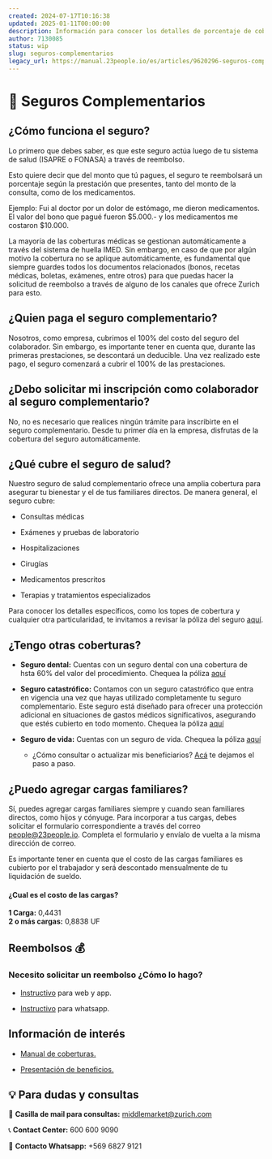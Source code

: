 ```yaml
---
created: 2024-07-17T10:16:38
updated: 2025-01-11T00:00:00
description: Información para conocer los detalles de porcentaje de cobertura del seguro complementario de salud, dental, vida y catastrófico.
author: 7130085
status: wip
slug: seguros-complementarios
legacy_url: https://manual.23people.io/es/articles/9620296-seguros-complementarios
---
```


# 🏥 Seguros Complementarios

## **¿Cómo funciona el seguro?**

Lo primero que debes saber, es que este seguro actúa luego de tu sistema de
salud (ISAPRE o FONASA) a través de reembolso.

Esto quiere decir que del monto que tú pagues, el seguro te reembolsará un
porcentaje según la prestación que presentes, tanto del monto de la consulta,
como de los medicamentos.

Ejemplo: Fui al doctor por un dolor de estómago, me dieron medicamentos. El
valor del bono que pagué fueron $5.000.- y los medicamentos me costaron
$10.000.

La mayoría de las coberturas médicas se gestionan automáticamente a través del
sistema de huella IMED. Sin embargo, en caso de que por algún motivo la
cobertura no se aplique automáticamente, es fundamental que siempre guardes
todos los documentos relacionados (bonos, recetas médicas, boletas, exámenes,
entre otros) para que puedas hacer la solicitud de reembolso a través de
alguno de los canales que ofrece Zurich para esto.

## ¿Quien paga el seguro complementario?

Nosotros, como empresa, cubrimos el 100% del costo del seguro del colaborador.
Sin embargo, es importante tener en cuenta que, durante las primeras
prestaciones, se descontará un deducible. Una vez realizado este pago, el
seguro comenzará a cubrir el 100% de las prestaciones.

## ¿Debo solicitar mi inscripción como colaborador al seguro complementario?

No, no es necesario que realices ningún trámite para inscribirte en el seguro
complementario. Desde tu primer día en la empresa, disfrutas de la cobertura
del seguro automáticamente.

## ¿Qué cubre el seguro de salud?

Nuestro seguro de salud complementario ofrece una amplia cobertura para
asegurar tu bienestar y el de tus familiares directos. De manera general, el
seguro cubre:

* Consultas médicas

* Exámenes y pruebas de laboratorio

* Hospitalizaciones

* Cirugías

* Medicamentos prescritos

* Terapias y tratamientos especializados

Para conocer los detalles específicos, como los topes de cobertura y cualquier
otra particularidad, te invitamos a revisar la póliza del seguro
[aquí](https://drive.google.com/file/d/16ujfr8CkHn6wTYBrBDP_sQDgpF87TuQS/view?usp=sharing).

## **¿Tengo otras coberturas?**

* **Seguro dental:** Cuentas con un seguro dental con una cobertura de hsta 60% del valor del procedimiento. Chequea la póliza [aquí](https://drive.google.com/file/d/118pnobX_A6tleR9uA3WmG0s6PW8liTmR/view?usp=sharing)

* **Seguro catastrófico:** Contamos con un seguro catastrófico que entra en vigencia una vez que hayas utilizado completamente tu seguro complementario. Este seguro está diseñado para ofrecer una protección adicional en situaciones de gastos médicos significativos, asegurando que estés cubierto en todo momento. Chequea la póliza [aquí](https://drive.google.com/file/d/1yrChKVy_rj3WC-bqQsqc30gQ5IXNE8XG/view?usp=sharing)

* **Seguro de vida:** Cuentas con un seguro de vida. Chequea la póliza [aquí](https://drive.google.com/drive/folders/1oo0b2l5_sbmYSMbqk72M8z9JId-jpOHr)

    * ¿Cómo consultar o actualizar mis beneficiarios? [Acá](https://drive.google.com/file/d/1IICXmdk_8nmXgNVcRftFOcrcofJaOBLH/view?usp=sharing) te dejamos el paso a paso.

## **¿Puedo agregar cargas familiares?**

Sí, puedes agregar cargas familiares siempre y cuando sean familiares
directos, como hijos y cónyuge. Para incorporar a tus cargas, debes solicitar
el formulario correspondiente a través del correo <people@23people.io>. Completa
el formulario y envíalo de vuelta a la misma dirección de correo.

Es importante tener en cuenta que el costo de las cargas familiares es
cubierto por el trabajador y será descontado mensualmente de tu liquidación de
sueldo.

#### ¿Cual es el costo de las cargas?

**1 Carga:** 0,4431  
​**2 o más cargas:** 0,8838 UF

## **Reembolsos 💰**

### **Necesito solicitar un reembolso ¿Cómo lo hago?**

* [Instructivo](https://drive.google.com/file/d/19fSPy7M49aiH428fytMr0JLJmRdA7is_/view?usp=sharing) para web y app.

* [Instructivo](https://drive.google.com/file/d/1HQDesIWu0Dguv50HcZHZGkQnc11FkTYy/view?usp=sharing) para whatsapp.

## Información de interés

* [Manual de coberturas.](https://drive.google.com/file/d/1pHmL-Q03IGumJO6CnibxD9EXsrDxU1Z3/view?usp=sharing)

* [Presentación de beneficios.](https://drive.google.com/file/d/1Qw2rN2AnFXVR3HHKZIOIMnQmj-tVNS6z/view?usp=sharing)

## 💡 Para dudas y consultas

📩 **Casilla de mail para consultas:**
[middlemarket@zurich.com](mailto:middlemarket@zurich.com)

📞 **Contact Center:** 600 600 9090

📱 **Contacto Whatsapp:** +569 6827 9121

##
